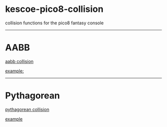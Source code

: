 # kescoe-pico8-collision
collision functions for the pico8 fantasy console


________________
# AABB

[aabb collision](https://github.com/WaffleGnome/kescoe-collision/tree/master/aabb)

[example:](https://rawgithub.com/WaffleGnome/kescoe-collision/master/aabb/example_aabb.html)


___________

# Pythagorean
[pythagorean collision](https://github.com/WaffleGnome/kescoe-collision/tree/master/pythagorean)

[example](https://rawgithub.com/WaffleGnome/kescoe-collision/master/pythagorean/pythagorean_theorem.html)
